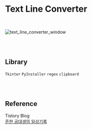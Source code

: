 # Text Line Converter

<br>

![text_line_converter_window](https://github.com/minseok0809/text-line-converter/assets/97289420/112bd089-02d4-4aa2-a138-6ca609402257)

<br><br>
## Library
`Tkinter` `PyInstaller` `regex` `clipboard`

<br><br>

## Reference
Tistory Blog
<br>[흔한 공대생의 일상기록](https://commonengineerr.tistory.com/7)

<br><br>
